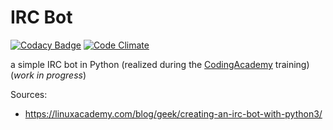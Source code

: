 # IRC Bot

[![Codacy Badge](https://api.codacy.com/project/badge/Grade/04044add92bd444d83bb1e1b8e494540)](https://www.codacy.com/app/SamR1/IRC-bot?utm_source=github.com&utm_medium=referral&utm_content=SamR1/IRC-bot&utm_campaign=badger) [![Code Climate](https://codeclimate.com/github/SamR1/IRC-bot/badges/gpa.svg)](https://codeclimate.com/github/SamR1/IRC-bot)


a simple IRC bot in Python (realized during the [CodingAcademy](http://www.coding-academy.fr/en/) training)
(_work in progress_)

Sources:
* https://linuxacademy.com/blog/geek/creating-an-irc-bot-with-python3/
